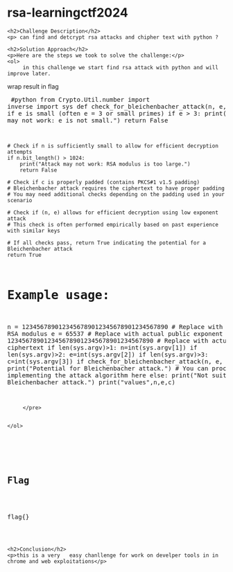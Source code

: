 
<!DOCTYPE html>
<html>

<body>
    <h1>rsa-learningctf2024</h1>

    <h2>Challenge Description</h2>
    <p> can find and detcrypt rsa attacks and chipher text with python ?
 
</p>
 
    <h2>Solution Approach</h2>
    <p>Here are the steps we took to solve the challenge:</p>
    <ol>
         in this challenge we start find rsa attack with python and will improve later.
wrap result in flag
        <pre>
#python
from Crypto.Util.number import inverse
import sys
def check_for_bleichenbacher_attack(n, e, c):
    # Check if e is small (often e = 3 or small primes)
    if e > 3:
        print("Attack may not work: e is not small.")
        return False

    # Check if n is sufficiently small to allow for efficient decryption attempts
    if n.bit_length() > 1024:
        print("Attack may not work: RSA modulus is too large.")
        return False

    # Check if c is properly padded (contains PKCS#1 v1.5 padding)
    # Bleichenbacher attack requires the ciphertext to have proper padding
    # You may need additional checks depending on the padding used in your scenario

    # Check if (n, e) allows for efficient decryption using low exponent attack
    # This check is often performed empirically based on past experience with similar keys

    # If all checks pass, return True indicating the potential for a Bleichenbacher attack
    return True

# Example usage:
n = 1234567890123456789012345678901234567890  # Replace with actual RSA modulus
e = 65537  # Replace with actual public exponent
c = 1234567890123456789012345678901234567890  # Replace with actual ciphertext
if len(sys.argv)>1:
    n=int(sys.argv[1])
if len(sys.argv)>2:
    e=int(sys.argv[2])
if len(sys.argv)>3:
    c=int(sys.argv[3])
if check_for_bleichenbacher_attack(n, e, c):
    print("Potential for Bleichenbacher attack.")
    # You can proceed with implementing the attack algorithm here
else:
    print("Not suitable for a Bleichenbacher attack.")
print("values",n,e,c)

         </pre>
       
    
    </ol>
<br>
    <h2>Flag</h2>
    <p class="flag">flag{}
</p>

    <h2>Conclusion</h2>
    <p>this is a very   easy chanllenge for work on develper tools in in chrome and web exploitations</p>
</body>
</html>

